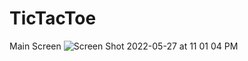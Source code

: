 # TicTacToe

Main Screen
![Screen Shot 2022-05-27 at 11 01 04 PM](https://user-images.githubusercontent.com/57194052/170812513-612f7e45-24b1-4450-8397-a05813ca4b7f.png)
